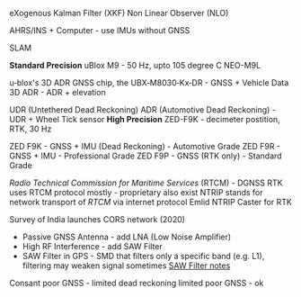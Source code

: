 eXogenous Kalman Filter (XKF)
Non Linear Observer (NLO)

AHRS/INS + Computer - use IMUs without GNSS

SLAM

**Standard Precision**
uBlox M9 - 50 Hz, upto 105 degree C
NEO-M9L

u‑blox's 3D ADR GNSS chip, the UBX‑M8030‑Kx‑DR - GNSS + Vehicle Data
3D ADR - ADR + elevation

UDR (Untethered Dead Reckoning)
ADR (Automotive Dead Reckoning) - UDR + Wheel Tick sensor
**High Precision**
ZED-F9K - decimeter postition, RTK, 30 Hz

ZED F9K - GNSS + IMU (Dead Reckoning) - Automotive Grade
ZED F9R - GNSS + IMU - Professional Grade
ZED F9P - GNSS (RTK only) - Standard Grade

_Radio Technical Commission for Maritime Services_ (RTCM) - DGNSS
RTK uses RTCM protocol mostly - proprietary also exist
NTRIP stands for network transport of _RTCM_ via internet protocol
Emlid NTRIP Caster for RTK

Survey of India launches CORS network (2020)

- Passive GNSS Antenna - add LNA (Low Noise Amplifier)
- High RF Interference - add SAW Filter
- SAW Filter in GPS - SMD that filters only a specific band (e.g. L1), filtering may weaken signal sometimes
[SAW Filter notes](https://www.data-alliance.net/blog/saw-filters-for-gps-antennas-surface-acoustic-wave/)

Consant poor GNSS - limited dead reckoning
limited poor GNSS - ok